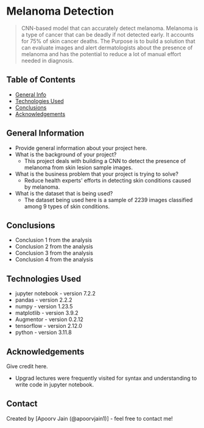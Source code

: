 # Melanoma Detection
> CNN-based model that can accurately detect melanoma.
> Melanoma is a type of cancer that can be deadly if not detected early. It accounts for 75% of skin cancer deaths.
> The Purpose is to build a solution that can evaluate images and alert dermatologists about the presence of melanoma and has the potential to reduce a lot of manual effort needed in diagnosis.


## Table of Contents
* [General Info](#general-information)
* [Technologies Used](#technologies-used)
* [Conclusions](#conclusions)
* [Acknowledgements](#acknowledgements)

<!-- You can include any other section that is pertinent to your problem -->

## General Information
- Provide general information about your project here.
- What is the background of your project?
  - This project deals with building a CNN to detect the presence of melanoma from skin lesion sample images.
- What is the business problem that your project is trying to solve?
  -  Reduce health experts' efforts in detecting skin conditions caused by melanoma.
- What is the dataset that is being used?
  - The dataset being used here is a sample of 2239 images classified among 9 types of skin conditions.

<!-- You don't have to answer all the questions - just the ones relevant to your project. -->

## Conclusions
- Conclusion 1 from the analysis
- Conclusion 2 from the analysis
- Conclusion 3 from the analysis
- Conclusion 4 from the analysis

<!-- You don't have to answer all the questions - just the ones relevant to your project. -->


## Technologies Used
- jupyter notebook - version 7.2.2
- pandas - version 2.2.2
- numpy - version 1.23.5
- matplotlib - version 3.9.2
- Augmentor - version 0.2.12
- tensorflow - version 2.12.0
- python - version 3.11.8

<!-- As the libraries versions keep on changing, it is recommended to mention the version of library used in this project -->

## Acknowledgements
Give credit here.
- Upgrad lectures were frequently visited for syntax and understanding to write code in jupyter notebook.


## Contact
Created by [Apoorv Jain (@apoorvjain1)] - feel free to contact me!


<!-- Optional -->
<!-- ## License -->
<!-- This project is open source and available under the [... License](). -->

<!-- You don't have to include all sections - just the one's relevant to your project -->
